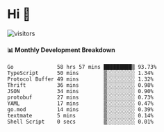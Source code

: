 # Hi 👋
 
![visitors](https://visitor-badge.glitch.me/badge?page_id=sorcererxw.sorcererx)

#### 📊 Monthly Development Breakdown

<!--START_SECTION:waka-->
```text
Go              58 hrs 57 mins █████████▒ 93.73%
TypeScript      50 mins        ▒░░░░░░░░░ 1.34%
Protocol Buffer 49 mins        ▒░░░░░░░░░ 1.32%
Thrift          36 mins        ▒░░░░░░░░░ 0.98%
JSON            34 mins        ▒░░░░░░░░░ 0.90%
protobuf        27 mins        ▒░░░░░░░░░ 0.73%
YAML            17 mins        ▒░░░░░░░░░ 0.47%
go.mod          14 mins        ▒░░░░░░░░░ 0.39%
textmate        5 mins         ▒░░░░░░░░░ 0.14%
Shell Script    0 secs         ▒░░░░░░░░░ 0.01%
```
<!--END_SECTION:waka-->
